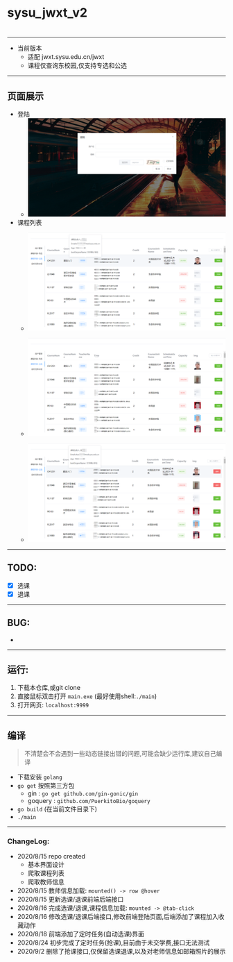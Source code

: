 # sysu_jwxt_v2
# 
---
- 当前版本
  - 适配 jwxt.sysu.edu.cn/jwxt
  - 课程仅查询东校园,仅支持专选和公选
---
## 页面展示
- 登陆
  - ![](Readme_staticFile/2020-08-15-14-15-30.png)
- 课程列表
  - ![](Readme_staticFile/2020-08-15-15-06-59.png)

  - ![](Readme_staticFile/2020-08-15-14-13-15.png)

  - ![](Readme_staticFile/2020-08-16-00-49-43.png)
---
## TODO:
- [x] 选课
- [x] 退课
---
## BUG:
- 
---
## 运行:
1. 下载本仓库,或git clone  
2. 直接鼠标双击打开 `main.exe` (最好使用shell:`./main`)
3. 打开网页: `localhost:9999`
---
## 编译
> 不清楚会不会遇到一些动态链接出错的问题,可能会缺少运行库,建议自己编译
- 下载安装 `golang `
- `go get` 按照第三方包
  - gin : `go get github.com/gin-gonic/gin`
  - goquery : `github.com/PuerkitoBio/goquery`
- `go build` (在当前文件目录下)
- `./main`

---
### ChangeLog:
- 2020/8/15  repo created
  - 基本界面设计
  - 爬取课程列表
  - 爬取教师信息
- 2020/8/15 教师信息加载: `mounted() -> row @hover` 
- 2020/8/15 更新选课/退课前端后端接口
- 2020/8/16 完成选课/退课,课程信息加载: `mounted -> @tab-click`
- 2020/8/16 修改选课/退课后端接口,修改前端登陆页面,后端添加了课程加入收藏动作
- 2020/8/18 前端添加了定时任务(自动选课)界面
- 2020/8/24 初步完成了定时任务(抢课),目前由于未交学费,接口无法测试
- 2020/9/2 删除了抢课接口,仅保留选课退课,以及对老师信息如邮箱照片的展示